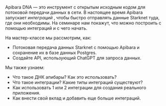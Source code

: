 Apibara DNA — это инструмент с открытым исходным кодом для потоковой передачи данных в сети. В настоящее время Apibara запускает *интеграций* , чтобы быстро отправлять данные Starknet туда, где они необходимы. На семинаре нам покажут, что можно построить с помощью интеграций и с чего начать.

На мастер-классе мы рассмотрим, как:

* Потоковая передача данных Starknet с помощью Apibara и сохранение их в базе данных Postgres.
* Создайте API, использующий ChatGPT для запроса данных.

Мы также узнаем:

* Что такое ДНК апибары? Как это использовать?
* Что такое интеграции? Какие типы интеграций существуют?
* Как использовать 1 или 2 интеграции для создания реального приложения.
* Как внести свой вклад и добавить еще больше интеграций.